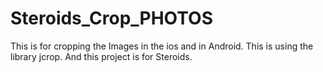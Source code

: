 Steroids_Crop_PHOTOS
====================
This is for cropping the Images in the ios and in Android. This is using the library jcrop. And this project is for Steroids.
